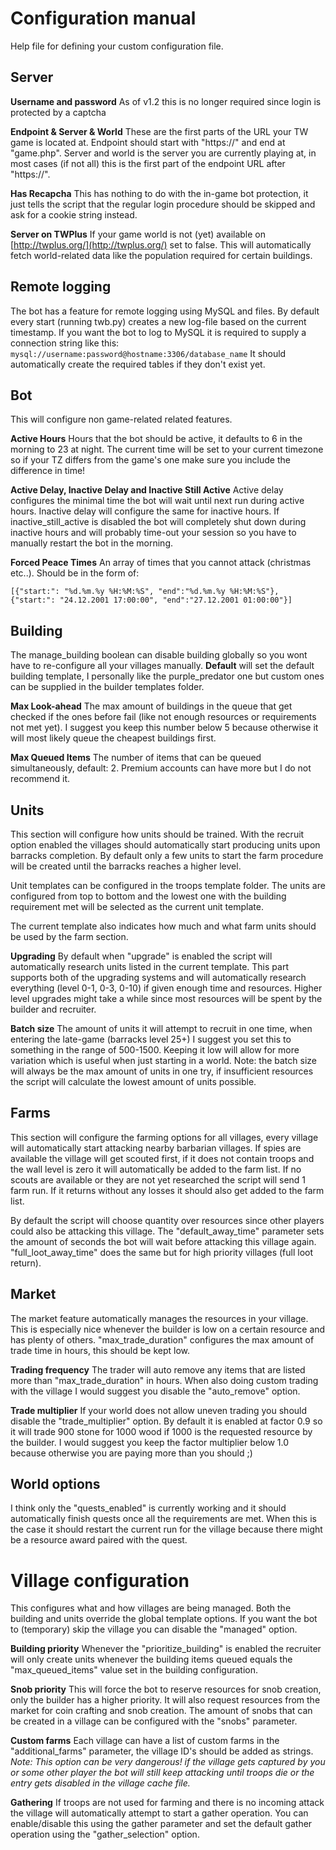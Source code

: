 

# Configuration manual
Help file for defining your custom configuration file.
## Server
**Username and password**
As of v1.2 this is no longer required since login is protected by a captcha

**Endpoint & Server & World**
These are the first parts of the URL your TW game is located at. Endpoint should start with "https://" and end at "game.php". Server and world is the server you are currently playing at, in most cases (if not all) this is the first part of the endpoint URL after "https://".

**Has Recapcha**
This has nothing to do with the in-game bot protection, it just tells the script that the regular login procedure should be skipped and ask for a cookie string instead.

**Server on TWPlus**
If your game world is not (yet) available on [http://twplus.org/](http://twplus.org/) set to false. This will automatically fetch world-related data like the population required for certain buildings.

## Remote logging
The bot has a feature for remote logging using MySQL and files.
By default every start (running twb.py) creates a new log-file based on the current timestamp.
If you want the bot to log to MySQL it is required to supply a connection string like this:
`mysql://username:password@hostname:3306/database_name`
It should automatically create the required tables if they don't exist yet.

## Bot
This will configure non game-related related features.

**Active Hours**
Hours that the bot should be active, it defaults to 6 in the morning to 23 at night. The current time will be set to your current timezone so if your TZ differs from the game's one make sure you include the difference in time!

**Active Delay, Inactive Delay and Inactive Still Active**
Active delay configures the minimal time the bot will wait until next run during active hours. Inactive delay will configure the same for inactive hours. If inactive_still_active is disabled the bot will completely shut down during inactive hours and will probably time-out your session so you have to manually restart the bot in the morning.

**Forced Peace Times**
An array of times that you cannot attack (christmas etc..). Should be in the form of:
```
[{"start:": "%d.%m.%y %H:%M:%S", "end":"%d.%m.%y %H:%M:%S"}, {"start:": "24.12.2001 17:00:00", "end":"27.12.2001 01:00:00"}]
```

## Building
The manage_building boolean can disable building globally so you wont have to re-configure all your villages manually.
**Default**
will set the default building template, I personally like the purple_predator one but custom ones can be supplied in the builder templates folder.

**Max Look-ahead**
The max amount of buildings in the queue that get checked if the ones before fail (like not enough resources or requirements not met yet). I suggest you keep this number below 5 because otherwise it will most likely queue the cheapest buildings first.

**Max Queued Items**
The number of items that can be queued simultaneously, default: 2. Premium accounts can have more but I do not recommend it.

## Units
This section will configure how units should be trained. With the recruit option enabled the villages should automatically start producing units upon barracks completion. By default only a few units to start the farm procedure will be created until the barracks reaches a higher level.

Unit templates can be configured in the troops template folder. The units are configured from top to bottom and the lowest one with the building requirement met will be selected as the current unit template.

The current template also indicates how much and what farm units should be used by the farm section.

**Upgrading**
By default when "upgrade" is enabled the script will automatically research units listed in the current template. This part supports both of the upgrading systems and will automatically research everything (level 0-1, 0-3, 0-10) if given enough time and resources. Higher level upgrades might take a while since most resources will be spent by the builder and recruiter.

**Batch size**
The amount of units it will attempt to recruit in one time, when entering the late-game (barracks level 25+) I suggest you set this to something in the range of 500-1500. Keeping it low will allow for more variation which is useful when just starting in a world.
Note: the batch size will always be the max amount of units in one try, if insufficient resources the script will calculate the lowest amount of units possible.

## Farms

This section will configure the farming options for all villages, every village will automatically start attacking nearby barbarian villages. If spies are available the village will get scouted first, if it does not contain troops and the wall level is zero it will automatically be added to the farm list.
If no scouts are available or they are not yet researched the script will send 1 farm run. If it returns without any losses it should also get added to the farm list.

By default the script will choose quantity over resources since other players could also be attacking this village. The "default_away_time" parameter sets the amount of seconds the bot will wait before attacking this village again. "full_loot_away_time" does the same but for high priority villages (full loot return).

## Market
The market feature automatically manages the resources in your village. This is especially nice whenever the builder is low on a certain resource and has plenty of others.
"max_trade_duration" configures the max amount of trade time in hours, this should be kept low.

**Trading frequency**
The trader will auto remove any items that are listed more than "max_trade_duration" in hours. When also doing custom trading with the village I would suggest you disable the "auto_remove" option.

**Trade multiplier**
If your world does not allow uneven trading you should disable the "trade_multiplier" option. By default it is enabled at factor 0.9 so it will trade 900 stone for 1000 wood if 1000 is the requested resource by the builder.
I would suggest you keep the factor multiplier below 1.0 because otherwise you are paying more than you should ;)

## World options
I think only the "quests_enabled" is currently working and it should automatically finish quests once all the requirements are met. When this is the case it should restart the current run for the village because there might be a resource award paired with the quest.

# Village configuration
This configures what and how villages are being managed. Both the building and units override the global template options. If you want the bot to (temporary) skip the village you can disable the "managed" option.

**Building priority**
Whenever the "prioritize_building" is enabled the recruiter will only create units whenever the building items queued equals the "max_queued_items" value set in the building configuration.

**Snob priority**
This will force the bot to reserve resources for snob creation, only the builder has a higher priority. It will also request resources from the market for coin crafting and snob creation.
The amount of snobs that can be created in a village can be configured with the "snobs" parameter.

**Custom farms**
Each village can have a list of custom farms in the "additional_farms" parameter, the village ID's should be added as strings.
*Note: This option can be very dangerous! if the village gets captured by you or some other player the bot will still keep attacking until troops die or the entry gets disabled in the village cache file.*

**Gathering**
If troops are not used for farming and there is no incoming attack the village will automatically attempt to start a gather operation.
You can enable/disable this using the gather parameter and set the default gather operation using the "gather_selection" option.
